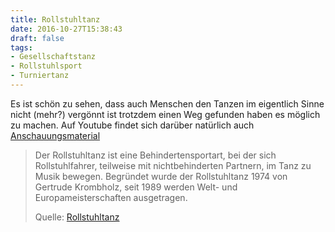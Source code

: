 ```yaml
---
title: Rollstuhltanz
date: 2016-10-27T15:38:43
draft: false
tags:
- Gesellschaftstanz
- Rollstuhlsport
- Turniertanz
---
```


Es ist schön zu sehen, dass auch Menschen den Tanzen im eigentlich Sinne
nicht (mehr?) vergönnt ist trotzdem einen Weg gefunden haben es möglich zu
machen. Auf Youtube findet sich darüber natürlich auch [Anschauungsmaterial](https://www.youtube.com/watch?v=pcY2bR7MPVo)


> Der Rollstuhltanz ist eine Behindertensportart, bei der sich
> Rollstuhlfahrer, teilweise mit nichtbehinderten Partnern, im Tanz zu
> Musik bewegen. Begründet wurde der Rollstuhltanz 1974 von Gertrude
> Krombholz, seit 1989 werden Welt- und Europameisterschaften ausgetragen.
>
> Quelle: [Rollstuhltanz](https://de.wikipedia.org/wiki/Rollstuhltanz)

